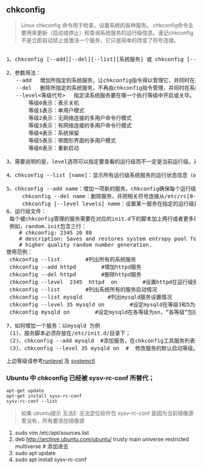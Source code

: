 ## chkconfig 
> Linux chkconfig 命令用于检查，设置系统的各种服务。
chkconfig命令主要用来更新（启动或停止）和查询系统服务的运行级信息。谨记chkconfig不是立即自动禁止或激活一个服务，它只是简单的改变了符号连接。

<pre>

1、chkconfig [--add][--del][--list][系统服务] 或 chkconfig [--level <levels等级代号>][系统服务][on/off/reset]

2、参数用法：
   --add 　增加所指定的系统服务，让chkconfig指令得以管理它，并同时在系统启动的叙述文件内增加相关数据。
   --del 　删除所指定的系统服务，不再由chkconfig指令管理，并同时在系统启动的叙述文件内删除相关数据。
   --level<等级代号> 　指定读系统服务要在哪一个执行等级中开启或关毕。
       等级0表示：表示关机
       等级1表示：单用户模式
       等级2表示：无网络连接的多用户命令行模式
       等级3表示：有网络连接的多用户命令行模式
       等级4表示：系统保留
       等级5表示：带图形界面的多用户模式
       等级6表示：重新启动

3、需要说明的是，level选项可以指定要查看的运行级而不一定是当前运行级。对于每个运行级，只能有一个启动脚本或者停止脚本。当切换运行级时，init不会重新启动已经启动的服务，也不会再次去停止已经停止的服务。

4、chkconfig --list [name]：显示所有运行级系统服务的运行状态信息（on或off）。如果指定了name，那么只显示指定的服务在不同运行级的状态。

5、chkconfig --add name：增加一项新的服务。chkconfig确保每个运行级有一项启动(S)或者杀死(K)入口。如有缺少，则会从缺省的init脚本自动建立。
     chkconfig --del name：删除服务，并把相关符号连接从/etc/rc[0-6].d删除。
     chkconfig [--level levels] name：设置某一服务在指定的运行级是被启动，停止还是重置。
6、运行级文件：
 每个被chkconfig管理的服务需要在对应的init.d下的脚本加上两行或者更多行的注释。第一行告诉chkconfig缺省启动的运行级以及启动和停止的优先级。如果某服务缺省不在任何运行级启动，那么使用 - 代替运行级。第二行对服务进行描述，可以用\ 跨行注释。
 例如，random.init包含三行：
    # chkconfig: 2345 20 80
    # description: Saves and restores system entropy pool for \
    # higher quality random number generation.
使用范例：
 chkconfig --list        #列出所有的系统服务
 chkconfig --add httpd        #增加httpd服务
 chkconfig --del httpd        #删除httpd服务
 chkconfig --level  2345  httpd  on        #设置httpd在运行级别为2、3、4、5的情况下都是on（开启）的状态
 chkconfig --list        #列出系统所有的服务启动情况
 chkconfig --list mysqld        #列出mysqld服务设置情况
 chkconfig --level 35 mysqld on        #设定mysqld在等级3和5为开机运行服务，--level 35表示操作只在等级3和5执行，on表示启动，off表示关闭
 chkconfig mysqld on        #设定mysqld在各等级为on，“各等级”包括2、3、4、5等级

7、如何增加一个服务：以mysqld 为例
 (1)、服务脚本必须存放在/etc/init.d/目录下；
 (2)、chkconfig --add mysqld  #添加服务，在chkconfig工具服务列表中增加此服务，此时服务会被在/etc/rc.d/rcN.d中赋予K/S入口；
 (3)、chkconfig --level 35 mysqld on  #  修改服务的默认启动等级。
</pre>

上边等级请参考[runlevel](./service-runlevel.md)
及 [systemctl](./service-systemctl.md)

### Ubuntu 中 chkconfig 已经被 sysv-rc-conf 所替代；
```shell
apt-get update
apt-get install sysv-rc-conf
sysv-rc-conf --list
```


> 如果 ubuntu提示 无法E: 无法定位软件包 sysv-rc-conf 是因为当前镜像源里没有，所有要添加镜像源
1. sudo vim /etc/apt/sources.list
2. deb http://archive.ubuntu.com/ubuntu/ trusty main universe restricted multiverse # 添加进去
3. sudo apt update
4. sudo apt install sysv-rc-conf